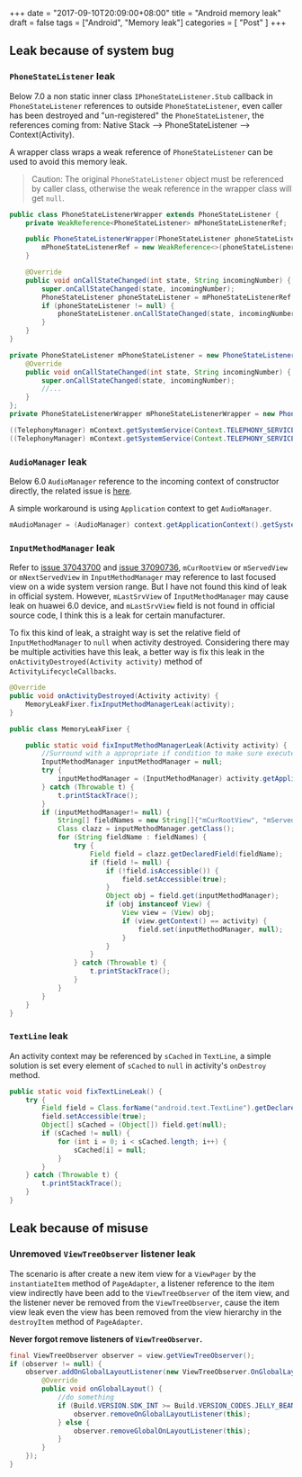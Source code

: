 +++
date = "2017-09-10T20:09:00+08:00"
title = "Android memory leak"
draft = false
tags = ["Android", "Memory leak"]
categories = [ "Post" ]
+++

## Leak because of system bug

### `PhoneStateListener` leak
Below 7.0 a non static inner class `IPhoneStateListener.Stub` callback in `PhoneStateListener` references to outside `PhoneStateListener`, even caller has been destroyed and "un-registered" the `PhoneStateListener`, the references coming from: Native Stack --> PhoneStateListener --> Context(Activity).

A wrapper class wraps a weak reference of `PhoneStateListener` can be used to avoid this memory leak.

> Caution: The original `PhoneStateListener` object must be referenced by caller class, otherwise the weak reference in the wrapper class will get `null`.

```java
public class PhoneStateListenerWrapper extends PhoneStateListener {
    private WeakReference<PhoneStateListener> mPhoneStateListenerRef;

    public PhoneStateListenerWrapper(PhoneStateListener phoneStateListener) {
        mPhoneStateListenerRef = new WeakReference<>(phoneStateListener);
    }

    @Override
    public void onCallStateChanged(int state, String incomingNumber) {
        super.onCallStateChanged(state, incomingNumber);
        PhoneStateListener phoneStateListener = mPhoneStateListenerRef.get();
        if (phoneStateListener != null) {
            phoneStateListener.onCallStateChanged(state, incomingNumber);
        }
    }
}

private PhoneStateListener mPhoneStateListener = new PhoneStateListener() {
    @Override
    public void onCallStateChanged(int state, String incomingNumber) {
        super.onCallStateChanged(state, incomingNumber);
        //...
    }
};
private PhoneStateListenerWrapper mPhoneStateListenerWrapper = new PhoneStateListenerWrapper(mPhoneStateListener);

((TelephonyManager) mContext.getSystemService(Context.TELEPHONY_SERVICE)).listen(mPhoneStateListenerWrapper, PhoneStateListener.LISTEN_CALL_STATE);
((TelephonyManager) mContext.getSystemService(Context.TELEPHONY_SERVICE)).listen(mPhoneStateListenerWrapper, PhoneStateListener.LISTEN_NONE);
```

### `AudioManager` leak
Below 6.0 `AudioManager` reference to the incoming context of constructor directly, the related issue is [here](https://issuetracker.google.com/issues/37024105).

A simple workaround is using `Application` context to get `AudioManager`.

```java
mAudioManager = (AudioManager) context.getApplicationContext().getSystemService(Context.AUDIO_SERVICE);
```

### `InputMethodManager` leak
Refer to [issue 37043700](https://issuetracker.google.com/issues/37043700) and [issue 37090736](https://issuetracker.google.com/issues/37090736), `mCurRootView` or `mServedView` or `mNextServedView` in `InputMethodManager` may reference to last focused view on a wide system version range. But I have not found this kind of leak in official system. However, `mLastSrvView` of `InputMethodManager` may cause leak on huawei 6.0 device, and `mLastSrvView` field is not found in official source code, I think this is a leak for certain manufacturer.

To fix this kind of leak, a straight way is set the relative field of `InputMethodManager` to `null` when activity destroyed. Considering there may be multiple activities have this leak, a better way is fix this leak in the `onActivityDestroyed(Activity activity)` method of `ActivityLifecycleCallbacks`.

```java
@Override
public void onActivityDestroyed(Activity activity) {
	MemoryLeakFixer.fixInputMethodManagerLeak(activity);
}

public class MemoryLeakFixer {

    public static void fixInputMethodManagerLeak(Activity activity) {
        //Surround with a appropriate if condition to make sure execute fix when leak real exists is better.
        InputMethodManager inputMethodManager = null;
        try {
            inputMethodManager = (InputMethodManager) activity.getApplicationContext().getSystemService(Context.INPUT_METHOD_SERVICE);
        } catch (Throwable t) {
            t.printStackTrace();
        }
        if (inputMethodManager!= null) {
            String[] fieldNames = new String[]{"mCurRootView", "mServedView", "mNextServedView", "mLastSrvView"/*huawei*/};
            Class clazz = inputMethodManager.getClass();
            for (String fieldName : fieldNames) {
                try {
                    Field field = clazz.getDeclaredField(fieldName);
                    if (field != null) {
                        if (!field.isAccessible()) {
                            field.setAccessible(true);
                        }
                        Object obj = field.get(inputMethodManager);
                        if (obj instanceof View) {
                            View view = (View) obj;
                            if (view.getContext() == activity) {
                                field.set(inputMethodManager, null);
                            }
                        }
                    }
                } catch (Throwable t) {
                    t.printStackTrace();
                }
            }
        }
    }
}
```

### `TextLine` leak
An activity context may be referenced by `sCached` in `TextLine`, a simple solution is set every element of `sCached` to `null` in activity's `onDestroy` method.

```java
public static void fixTextLineLeak() {
    try {
        Field field = Class.forName("android.text.TextLine").getDeclaredField("sCached");
        field.setAccessible(true);
        Object[] sCached = (Object[]) field.get(null);
        if (sCached != null) {
            for (int i = 0; i < sCached.length; i++) {
                sCached[i] = null;
            }
        }
    } catch (Throwable t) {
        t.printStackTrace();
    }
}
```

## Leak because of misuse

### Unremoved `ViewTreeObserver` listener leak
The scenario is after create a new item view for a `ViewPager` by the `instantiateItem` method of `PageAdapter`, a listener reference to the item view indirectly have been add to the `ViewTreeObserver` of the item view, and the listener never be removed from the `ViewTreeObserver`, cause the item view leak even the view has been removed from the view hierarchy in the `destroyItem` method of `PageAdapter`.

**Never forgot remove listeners of `ViewTreeObserver`.**

```java
final ViewTreeObserver observer = view.getViewTreeObserver();
if (observer != null) {
	observer.addOnGlobalLayoutListener(new ViewTreeObserver.OnGlobalLayoutListener() {
	    @Override
	    public void onGlobalLayout() {
    	    //do something
			if (Build.VERSION.SDK_INT >= Build.VERSION_CODES.JELLY_BEAN) {
				observer.removeOnGlobalLayoutListener(this);
			} else {
				observer.removeGlobalOnLayoutListener(this);
			}
		}
	});
}
```
